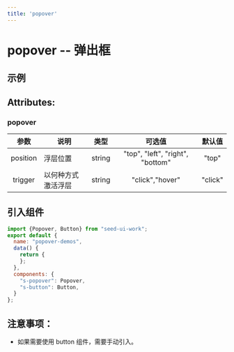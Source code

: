 ```yaml
---
title: 'popover'
---
```

# popover -- 弹出框
## 示例
<ClientOnly>
<popover-demos/>
</ClientOnly>

## Attributes:
### popover

|   参数   | 说明     |  类型  |              可选值              | 默认值 |
|:--------:|----------|:------:|:--------------------------------:|:------:|
| position | 浮层位置 | string | "top", "left", "right", "bottom" | "top"  |
| trigger | 以何种方式激活浮层 | string | "click","hover" | "click"  |

## 引入组件
```js
import {Popover, Button} from "seed-ui-work";
export default {
  name: "popover-demos",
  data() {
    return {
    };
  },
  components: {
    "s-popover": Popover,
    "s-button": Button,
  }
};
```
## 注意事项：
* 如果需要使用 button 组件，需要手动引入。